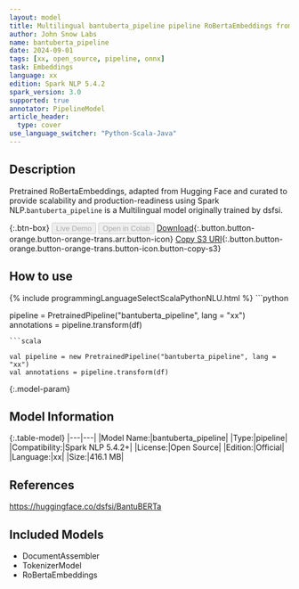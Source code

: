 ```yaml
---
layout: model
title: Multilingual bantuberta_pipeline pipeline RoBertaEmbeddings from dsfsi
author: John Snow Labs
name: bantuberta_pipeline
date: 2024-09-01
tags: [xx, open_source, pipeline, onnx]
task: Embeddings
language: xx
edition: Spark NLP 5.4.2
spark_version: 3.0
supported: true
annotator: PipelineModel
article_header:
  type: cover
use_language_switcher: "Python-Scala-Java"
---
```


## Description

Pretrained RoBertaEmbeddings, adapted from Hugging Face and curated to provide scalability and production-readiness using Spark NLP.`bantuberta_pipeline` is a Multilingual model originally trained by dsfsi.

{:.btn-box}
<button class="button button-orange" disabled>Live Demo</button>
<button class="button button-orange" disabled>Open in Colab</button>
[Download](https://s3.amazonaws.com/auxdata.johnsnowlabs.com/public/models/bantuberta_pipeline_xx_5.4.2_3.0_1725191260459.zip){:.button.button-orange.button-orange-trans.arr.button-icon}
[Copy S3 URI](s3://auxdata.johnsnowlabs.com/public/models/bantuberta_pipeline_xx_5.4.2_3.0_1725191260459.zip){:.button.button-orange.button-orange-trans.button-icon.button-copy-s3}

## How to use



<div class="tabs-box" markdown="1">
{% include programmingLanguageSelectScalaPythonNLU.html %}
```python

pipeline = PretrainedPipeline("bantuberta_pipeline", lang = "xx")
annotations =  pipeline.transform(df)   

```
```scala

val pipeline = new PretrainedPipeline("bantuberta_pipeline", lang = "xx")
val annotations = pipeline.transform(df)

```
</div>

{:.model-param}
## Model Information

{:.table-model}
|---|---|
|Model Name:|bantuberta_pipeline|
|Type:|pipeline|
|Compatibility:|Spark NLP 5.4.2+|
|License:|Open Source|
|Edition:|Official|
|Language:|xx|
|Size:|416.1 MB|

## References

https://huggingface.co/dsfsi/BantuBERTa

## Included Models

- DocumentAssembler
- TokenizerModel
- RoBertaEmbeddings